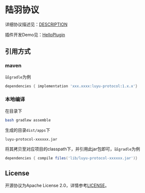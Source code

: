 # 陆羽协议

详细协议描述见：[DESCRIPTION](./doc/description.md)

插件开发Demo见：[HelloPlugin](https://gitee.com/luyu-community/luyu-protocol/tree/develop/src/test/java/org/luyu/protocol/link)

## 引用方式

### maven

以`gradle`为例

``` gradle
dependencies { implementation 'xxx.xxxx:luyu-protocol:1.x.x'}
```

### 本地编译

在目录下

``` bash
bash gradlew assemble
```

生成的目录`dist/apps`下

``` 
luyu-protocol-xxxxxx.jar
```

将其拷贝至对应项目的classpath下，并引用此jar包即可，以`gradle`为例

``` gradle
dependencies { compile files('lib/luyu-protocol-xxxxxx.jar')}
```

## License

开源协议为Apache License 2.0，详情参考[LICENSE](./LICENSE)。

